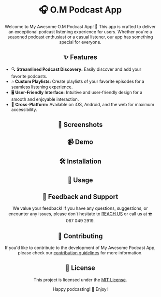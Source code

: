 <!-- Title -->
<h1 align="center">🎧 O.M Podcast App</h1>

<!-- Introduction -->
<p align="center">
  Welcome to My Awesome O.M Podcast App! 🚀 This app is crafted to deliver an exceptional podcast listening experience for users. Whether you're a seasoned podcast enthusiast or a casual listener, our app has something special for everyone.
</p>

<!-- Badges -->
<p align="center">
  <!-- Add badges here if applicable -->
</p>

<!-- Features -->
<h2 align="center">✨ Features</h2>
<ul>
  <li>🔍 <strong>Streamlined Podcast Discovery:</strong> Easily discover and add your favorite podcasts.</li>
  <li>🎶 <strong>Custom Playlists:</strong> Create playlists of your favorite episodes for a seamless listening experience.</li>
  <li>🖥️ <strong>User-Friendly Interface:</strong> Intuitive and user-friendly design for a smooth and enjoyable interaction.</li>
  <li>📱 <strong>Cross-Platform:</strong> Available on iOS, Android, and the web for maximum accessibility.</li>
</ul>

<!-- Screenshots -->
<h2 align="center">📸 Screenshots</h2>
<p align="center">
  <!-- Add screenshots here -->
</p>

<!-- Demo -->
<h2 align="center">📹 Demo</h2>
<p align="center">
  <!-- Add demo video or GIF here -->
</p>

<!-- Installation -->
<h2 align="center">🛠️ Installation</h2>
<p align="center">
  <!-- Add installation instructions here -->
</p>

<!-- Usage -->
<h2 align="center">🚀 Usage</h2>
<p align="center">
  <!-- Add usage instructions here -->
</p>

<!-- Feedback and Support -->
<h2 align="center">📣 Feedback and Support</h2>
<p align="center">
  We value your feedback! If you have any questions, suggestions, or encounter any issues, please don't hesitate to <a href="mailto:support@ompodcast.com">REACH US</a> or call us at ☎️ 067 049 2919.
</p>

<!-- Contributing -->
<h2 align="center">🤝 Contributing</h2>
<p align="center">
  If you'd like to contribute to the development of My Awesome Podcast App, please check our <a href="CONTRIBUTING.md">contribution guidelines</a> for more information.
</p>

<!-- License -->
<h2 align="center">📄 License</h2>
<p align="center">
  This project is licensed under the <a href="LICENSE.md">MIT License</a>.
</p>

<!-- Footer -->
<p align="center">
  Happy podcasting! 🎉 Enjoy!
</p>
